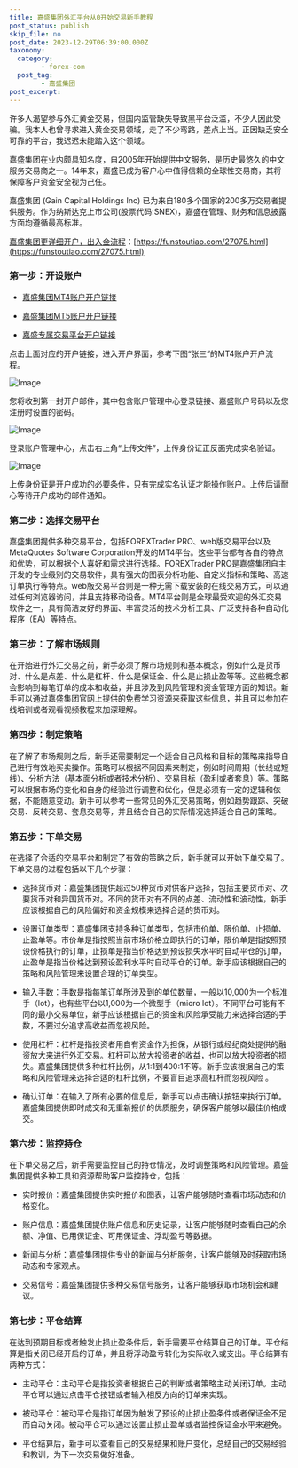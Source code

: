 ```yaml
---
title: 嘉盛集团外汇平台从0开始交易新手教程
post_status: publish
skip_file: no
post_date: 2023-12-29T06:39:00.000Z
taxonomy:
  category:
        - forex-com
  post_tag:
        - 嘉盛集团
post_excerpt: 
---
```

许多人渴望参与外汇黄金交易，但国内监管缺失导致黑平台泛滥，不少人因此受骗。我本人也曾寻求进入黄金交易领域，走了不少弯路，差点上当。正因缺乏安全可靠的平台，我迟迟未能踏入这个领域。

嘉盛集团在业内颇具知名度，自2005年开始提供中文服务，是历史最悠久的中文服务交易商之一。14年来，嘉盛已成为客户心中值得信赖的全球性交易商，其将保障客户资金安全视为己任。

嘉盛集团 (Gain Capital Holdings Inc) 已为来自180多个国家的200多万交易者提供服务。作为纳斯达克上市公司(股票代码:SNEX)，嘉盛在管理、财务和信息披露方面均遵循最高标准。

[嘉盛集团更详细开户，出入金流程](https://funstoutiao.com/27075.html)：[https://funstoutiao.com/27075.html](https://funstoutiao.com/27075.html)

### 第一步：开设账户

* [嘉盛集团MT4账户开户链接](https://s.ssgg.net/jsmt4)

* [嘉盛集团MT5账户开户链接](https://s.ssgg.net/jsmt5)

* [嘉盛专属交易平台开户链接](https://s.ssgg.net/js)

点击上面对应的开户链接，进入开户界面，参考下图“张三”的MT4账户开户流程。

![Image](https://prod-files-secure.s3.us-west-2.amazonaws.com/39ed1227-6d7d-4570-be36-9ccd4a2c4241/7a167aea-686b-400d-af59-4e18eb607a40/640.png?X-Amz-Algorithm=AWS4-HMAC-SHA256&X-Amz-Content-Sha256=UNSIGNED-PAYLOAD&X-Amz-Credential=ASIAZI2LB466VAEMF4VO%2F20251020%2Fus-west-2%2Fs3%2Faws4_request&X-Amz-Date=20251020T041310Z&X-Amz-Expires=3600&X-Amz-Security-Token=IQoJb3JpZ2luX2VjEDgaCXVzLXdlc3QtMiJGMEQCIHYBSZ%2FLVsJPB8zF3UCo3YtQTp9dWULimVIn4Nv2SbZEAiBYuzpbdmlZ4iEPpaeZ4dUwvGEHsE7skM3Ob16LyCng3SqIBAjh%2F%2F%2F%2F%2F%2F%2F%2F%2F%2F8BEAAaDDYzNzQyMzE4MzgwNSIM%2FgoisuX1wI5yyEJAKtwD%2FwA6V%2F1uDJ2xoaJbUP1eBd%2BypFj7hR8Vloi8iHjx%2FyO%2Bwj%2FZLUTOVNftAhjOPYYomhKAPLtBh6%2BktJS9n5AqfapySDTM03XRv74WfGb2K7iCksk2opMH9XQXEjyGnl%2BTBKRxI1B8ZZGicjvqKzTbl7KMFkx4PlRLsWDDzp6eP16OTZtfq7hA17mcg8zPCx0xhTcC2hhfK7WeMUZcYomVGEWMzAk42xTsIavY6sC4WTFCviM0dRrQYios1xNji%2B8KroZ5i%2FZd9psZGZIojdzYbOPAEvOo%2FcySi07t108IRQWp%2FA6VcceW765yPQDhqAjTOZXG5izog7LT0Ma%2FB5eUmx2CyjMWApQXOILWyIU0pOAe4rMA86BKl7BwiuPDjYtGlPNKxzdRYYCl7Auy2VagPgia14kFpB4%2FuU1yfB3r5%2FbqyJV9TGV%2BxF9VxGUwLkpzgbKi90B%2BcSZpdd2PUXThmyhyVYqecEsCY9qxk82vx9AFSJOkPCmYCCwMhdXPDPw8oFKQbfMoxzEa2plORloaoAOWQrgvlwVrzuPXPEHnSEvjAADGtF5NSXHQvETIWs8TVl5rkwBZI2xSwoqaWOIYCUcQyZ3hXWjNVJsm5uF6jRsGya7HtoDB5MeBn2QwivbVxwY6pgEkkCpHcG7NCS9SuJ%2Bql8h97t6O4q3szi%2B%2BK1MwljNTkVOLMGyPMKsMttbudp6waEQlRGnNqJyvg%2FTQkSOADdKaWGrglg3NnKqTWRHMAYE%2FfK80BdJ2wc%2BOxZ2X28%2BDoVinQWzgfg7wYWQX%2FHwKIC0mtJbpRB5C8SZK7exkUhEvRFpZsA66IZjdYn55nbx7E0SYXuyhSTq%2FL8xRkuScbKAr6CVyhfZ%2B&X-Amz-Signature=42a145d3a621bb46bb925f2e53e32674e0221539a6a93a06f54f958802a83d18&X-Amz-SignedHeaders=host&x-amz-checksum-mode=ENABLED&x-id=GetObject)

您将收到第一封开户邮件，其中包含账户管理中心登录链接、嘉盛账户号码以及您注册时设置的密码。

![Image](https://prod-files-secure.s3.us-west-2.amazonaws.com/39ed1227-6d7d-4570-be36-9ccd4a2c4241/eaa1c6b3-2877-4284-a0e1-530e222c27fb/image.png?X-Amz-Algorithm=AWS4-HMAC-SHA256&X-Amz-Content-Sha256=UNSIGNED-PAYLOAD&X-Amz-Credential=ASIAZI2LB466VAEMF4VO%2F20251020%2Fus-west-2%2Fs3%2Faws4_request&X-Amz-Date=20251020T041310Z&X-Amz-Expires=3600&X-Amz-Security-Token=IQoJb3JpZ2luX2VjEDgaCXVzLXdlc3QtMiJGMEQCIHYBSZ%2FLVsJPB8zF3UCo3YtQTp9dWULimVIn4Nv2SbZEAiBYuzpbdmlZ4iEPpaeZ4dUwvGEHsE7skM3Ob16LyCng3SqIBAjh%2F%2F%2F%2F%2F%2F%2F%2F%2F%2F8BEAAaDDYzNzQyMzE4MzgwNSIM%2FgoisuX1wI5yyEJAKtwD%2FwA6V%2F1uDJ2xoaJbUP1eBd%2BypFj7hR8Vloi8iHjx%2FyO%2Bwj%2FZLUTOVNftAhjOPYYomhKAPLtBh6%2BktJS9n5AqfapySDTM03XRv74WfGb2K7iCksk2opMH9XQXEjyGnl%2BTBKRxI1B8ZZGicjvqKzTbl7KMFkx4PlRLsWDDzp6eP16OTZtfq7hA17mcg8zPCx0xhTcC2hhfK7WeMUZcYomVGEWMzAk42xTsIavY6sC4WTFCviM0dRrQYios1xNji%2B8KroZ5i%2FZd9psZGZIojdzYbOPAEvOo%2FcySi07t108IRQWp%2FA6VcceW765yPQDhqAjTOZXG5izog7LT0Ma%2FB5eUmx2CyjMWApQXOILWyIU0pOAe4rMA86BKl7BwiuPDjYtGlPNKxzdRYYCl7Auy2VagPgia14kFpB4%2FuU1yfB3r5%2FbqyJV9TGV%2BxF9VxGUwLkpzgbKi90B%2BcSZpdd2PUXThmyhyVYqecEsCY9qxk82vx9AFSJOkPCmYCCwMhdXPDPw8oFKQbfMoxzEa2plORloaoAOWQrgvlwVrzuPXPEHnSEvjAADGtF5NSXHQvETIWs8TVl5rkwBZI2xSwoqaWOIYCUcQyZ3hXWjNVJsm5uF6jRsGya7HtoDB5MeBn2QwivbVxwY6pgEkkCpHcG7NCS9SuJ%2Bql8h97t6O4q3szi%2B%2BK1MwljNTkVOLMGyPMKsMttbudp6waEQlRGnNqJyvg%2FTQkSOADdKaWGrglg3NnKqTWRHMAYE%2FfK80BdJ2wc%2BOxZ2X28%2BDoVinQWzgfg7wYWQX%2FHwKIC0mtJbpRB5C8SZK7exkUhEvRFpZsA66IZjdYn55nbx7E0SYXuyhSTq%2FL8xRkuScbKAr6CVyhfZ%2B&X-Amz-Signature=606695a24f69f84224adc9706506a534b87bb516993823fd5abeac9d9216665c&X-Amz-SignedHeaders=host&x-amz-checksum-mode=ENABLED&x-id=GetObject)

登录账户管理中心，点击右上角“上传文件”，上传身份证正反面完成实名验证。

![Image](https://prod-files-secure.s3.us-west-2.amazonaws.com/39ed1227-6d7d-4570-be36-9ccd4a2c4241/54090639-09fc-46b4-a135-e0289f707147/image.png?X-Amz-Algorithm=AWS4-HMAC-SHA256&X-Amz-Content-Sha256=UNSIGNED-PAYLOAD&X-Amz-Credential=ASIAZI2LB466VAEMF4VO%2F20251020%2Fus-west-2%2Fs3%2Faws4_request&X-Amz-Date=20251020T041310Z&X-Amz-Expires=3600&X-Amz-Security-Token=IQoJb3JpZ2luX2VjEDgaCXVzLXdlc3QtMiJGMEQCIHYBSZ%2FLVsJPB8zF3UCo3YtQTp9dWULimVIn4Nv2SbZEAiBYuzpbdmlZ4iEPpaeZ4dUwvGEHsE7skM3Ob16LyCng3SqIBAjh%2F%2F%2F%2F%2F%2F%2F%2F%2F%2F8BEAAaDDYzNzQyMzE4MzgwNSIM%2FgoisuX1wI5yyEJAKtwD%2FwA6V%2F1uDJ2xoaJbUP1eBd%2BypFj7hR8Vloi8iHjx%2FyO%2Bwj%2FZLUTOVNftAhjOPYYomhKAPLtBh6%2BktJS9n5AqfapySDTM03XRv74WfGb2K7iCksk2opMH9XQXEjyGnl%2BTBKRxI1B8ZZGicjvqKzTbl7KMFkx4PlRLsWDDzp6eP16OTZtfq7hA17mcg8zPCx0xhTcC2hhfK7WeMUZcYomVGEWMzAk42xTsIavY6sC4WTFCviM0dRrQYios1xNji%2B8KroZ5i%2FZd9psZGZIojdzYbOPAEvOo%2FcySi07t108IRQWp%2FA6VcceW765yPQDhqAjTOZXG5izog7LT0Ma%2FB5eUmx2CyjMWApQXOILWyIU0pOAe4rMA86BKl7BwiuPDjYtGlPNKxzdRYYCl7Auy2VagPgia14kFpB4%2FuU1yfB3r5%2FbqyJV9TGV%2BxF9VxGUwLkpzgbKi90B%2BcSZpdd2PUXThmyhyVYqecEsCY9qxk82vx9AFSJOkPCmYCCwMhdXPDPw8oFKQbfMoxzEa2plORloaoAOWQrgvlwVrzuPXPEHnSEvjAADGtF5NSXHQvETIWs8TVl5rkwBZI2xSwoqaWOIYCUcQyZ3hXWjNVJsm5uF6jRsGya7HtoDB5MeBn2QwivbVxwY6pgEkkCpHcG7NCS9SuJ%2Bql8h97t6O4q3szi%2B%2BK1MwljNTkVOLMGyPMKsMttbudp6waEQlRGnNqJyvg%2FTQkSOADdKaWGrglg3NnKqTWRHMAYE%2FfK80BdJ2wc%2BOxZ2X28%2BDoVinQWzgfg7wYWQX%2FHwKIC0mtJbpRB5C8SZK7exkUhEvRFpZsA66IZjdYn55nbx7E0SYXuyhSTq%2FL8xRkuScbKAr6CVyhfZ%2B&X-Amz-Signature=2f77b5fd885fe76837b2760704f047059c28f4f2c9739360500174a2534d0320&X-Amz-SignedHeaders=host&x-amz-checksum-mode=ENABLED&x-id=GetObject)

上传身份证是开户成功的必要条件，只有完成实名认证才能操作账户。上传后请耐心等待开户成功的邮件通知。

### 第二步：选择交易平台

嘉盛集团提供多种交易平台，包括FOREXTrader PRO、web版交易平台以及MetaQuotes Software Corporation开发的MT4平台。这些平台都有各自的特点和优势，可以根据个人喜好和需求进行选择。FOREXTrader PRO是嘉盛集团自主开发的专业级别的交易软件，具有强大的图表分析功能、自定义指标和策略、高速订单执行等特点。web版交易平台则是一种无需下载安装的在线交易方式，可以通过任何浏览器访问，并且支持移动设备。MT4平台则是全球最受欢迎的外汇交易软件之一，具有简洁友好的界面、丰富灵活的技术分析工具、广泛支持各种自动化程序（EA）等特点。

### 第三步：了解市场规则

在开始进行外汇交易之前，新手必须了解市场规则和基本概念，例如什么是货币对、什么是点差、什么是杠杆、什么是保证金、什么是止损止盈等等。这些概念都会影响到每笔订单的成本和收益，并且涉及到风险管理和资金管理方面的知识。新手可以通过嘉盛集团官网上提供的免费学习资源来获取这些信息，并且可以参加在线培训或者观看视频教程来加深理解。

### 第四步：制定策略

在了解了市场规则之后，新手还需要制定一个适合自己风格和目标的策略来指导自己进行有效地买卖操作。策略可以根据不同因素来制定，例如时间周期（长线或短线）、分析方法（基本面分析或者技术分析）、交易目标（盈利或者套息）等。策略可以根据市场的变化和自身的经验进行调整和优化，但是必须有一定的逻辑和依据，不能随意变动。新手可以参考一些常见的外汇交易策略，例如趋势跟踪、突破交易、反转交易、套息交易等，并且结合自己的实际情况选择适合自己的策略。

### 第五步：下单交易

在选择了合适的交易平台和制定了有效的策略之后，新手就可以开始下单交易了。下单交易的过程包括以下几个步骤：

* 选择货币对：嘉盛集团提供超过50种货币对供客户选择，包括主要货币对、次要货币对和异国货币对。不同的货币对有不同的点差、流动性和波动性，新手应该根据自己的风险偏好和资金规模来选择合适的货币对。

* 设置订单类型：嘉盛集团支持多种订单类型，包括市价单、限价单、止损单、止盈单等。市价单是指按照当前市场价格立即执行的订单，限价单是指按照预设价格执行的订单，止损单是指当价格达到预设损失水平时自动平仓的订单，止盈单是指当价格达到预设盈利水平时自动平仓的订单。新手应该根据自己的策略和风险管理来设置合理的订单类型。

* 输入手数：手数是指每笔订单所涉及到的单位数量，一般以10,000为一个标准手（lot），也有些平台以1,000为一个微型手（micro lot）。不同平台可能有不同的最小交易单位，新手应该根据自己的资金和风险承受能力来选择合适的手数，不要过分追求高收益而忽视风险。

* 使用杠杆：杠杆是指投资者用自有资金作为担保，从银行或经纪商处提供的融资放大来进行外汇交易。杠杆可以放大投资者的收益，也可以放大投资者的损失。嘉盛集团提供多种杠杆比例，从1:1到400:1不等。新手应该根据自己的策略和风险管理来选择合适的杠杆比例，不要盲目追求高杠杆而忽视风险 。

* 确认订单：在输入了所有必要的信息后，新手可以点击确认按钮来执行订单。嘉盛集团提供即时成交和无重新报价的优质服务，确保客户能够以最佳价格成交。

### 第六步：监控持仓

在下单交易之后，新手需要监控自己的持仓情况，及时调整策略和风险管理。嘉盛集团提供多种工具和资源帮助客户监控持仓，包括：

* 实时报价：嘉盛集团提供实时报价和图表，让客户能够随时查看市场动态和价格变化。

* 账户信息：嘉盛集团提供账户信息和历史记录，让客户能够随时查看自己的余额、净值、已用保证金、可用保证金、浮动盈亏等数据。

* 新闻与分析：嘉盛集团提供专业的新闻与分析服务，让客户能够及时获取市场动态和专家观点。

* 交易信号：嘉盛集团提供多种交易信号服务，让客户能够获取市场机会和建议。

### 第七步：平仓结算

在达到预期目标或者触发止损止盈条件后，新手需要平仓结算自己的订单。平仓结算是指关闭已经开启的订单，并且将浮动盈亏转化为实际收入或支出。平仓结算有两种方式：

* 主动平仓：主动平仓是指投资者根据自己的判断或者策略主动关闭订单。主动平仓可以通过点击平仓按钮或者输入相反方向的订单来实现。

* 被动平仓：被动平仓是指订单因为触发了预设的止损止盈条件或者保证金不足而自动关闭。被动平仓可以通过设置止损止盈单或者监控保证金水平来避免。

* 平仓结算后，新手可以查看自己的交易结果和账户变化，总结自己的交易经验和教训，为下一次交易做好准备。